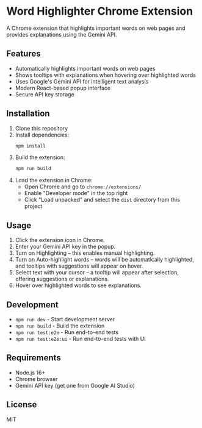 # Word Highlighter Chrome Extension

A Chrome extension that highlights important words on web pages and provides explanations using the Gemini API.

## Features

- Automatically highlights important words on web pages
- Shows tooltips with explanations when hovering over highlighted words
- Uses Google's Gemini API for intelligent text analysis
- Modern React-based popup interface
- Secure API key storage

## Installation

1. Clone this repository
2. Install dependencies:
   ```bash
   npm install
   ```
3. Build the extension:
   ```bash
   npm run build
   ```
4. Load the extension in Chrome:
   - Open Chrome and go to `chrome://extensions/`
   - Enable "Developer mode" in the top right
   - Click "Load unpacked" and select the `dist` directory from this project

## Usage

1.	Click the extension icon in Chrome.
2.	Enter your Gemini API key in the popup.
3.	Turn on Highlighting – this enables manual highlighting.
4.	Turn on Auto-highlight words – words will be automatically highlighted, and tooltips with suggestions will appear on hover.
5.	Select text with your cursor – a tooltip will appear after selection, offering suggestions or explanations.
6.	Hover over highlighted words to see explanations.

## Development

- `npm run dev` - Start development server
- `npm run build` - Build the extension
- `npm run test:e2e` - Run end-to-end tests
- `npm run test:e2e:ui` - Run end-to-end tests with UI

## Requirements

- Node.js 16+
- Chrome browser
- Gemini API key (get one from Google AI Studio)

## License

MIT 